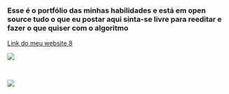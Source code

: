 
### Esse é o portfólio das minhas habilidades e está em open source tudo o que eu postar aqui sinta-se livre para reeditar e fazer o que quiser com o algoritmo
[Link do meu website 8][1]

![](https://i.ibb.co/jVqDfjx/logo2.png)

&nbsp;

![](https://i.ibb.co/K60fdW7/logo.png)

[1]: https://d3athk.github.io/Site_eight/
